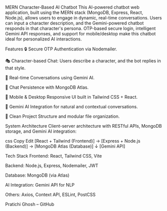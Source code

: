 MERN Character-Based AI Chatbot
This AI-powered chatbot web application, built using the MERN stack (MongoDB, Express, React, Node.js), allows users to engage in dynamic, real-time conversations. Users can input a character description, and the Gemini-powered chatbot responds in that character's persona. OTP-based secure login, intelligent Gemini API responses, and support for mobile/desktop make this chatbot ideal for personalized AI interactions.

Features
🔒 Secure OTP Authentication via Nodemailer.

🎭 Character-based Chat: Users describe a character, and the bot replies in that style.

💬 Real-time Conversations using Gemini AI.

💾 Chat Persistence with MongoDB Atlas.

📱 Mobile & Desktop Responsive UI built in Tailwind CSS + React.

🧠 Gemini AI Integration for natural and contextual conversations.

📂 Clean Project Structure and modular file organization.

 
 System Architecture
Client-server architecture with RESTful APIs, MongoDB storage, and Gemini AI integration:

css
Copy
Edit
[React + Tailwind (Frontend)] → [Express + Node.js (Backend)] → [MongoDB Atlas (Database)]
                                         ↓
                                   [Gemini API]

Tech Stack
Frontend: React, Tailwind CSS, Vite

Backend: Node.js, Express, Nodemailer, JWT

Database: MongoDB (via Atlas)

AI Integration: Gemini API for NLP

Others: Axios, Context API, ESLint, PostCSS

 
 Pratichi Ghosh – GitHub